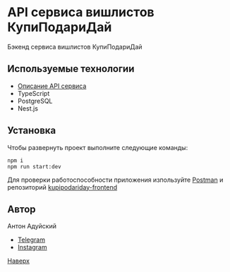 # API сервиса вишлистов КупиПодариДай

Бэкенд сервиса вишлистов КупиПодариДай

## Используемые технологии

- [Описание API сервиса](https://app.swaggerhub.com/apis/zlocate/KupiPodariDay/1.0.0)
- TypeScript
- PostgreSQL
- Nest.js

## Установка

Чтобы развернуть проект выполните следующие команды:

```code
npm i
npm run start:dev
```

Для проверки работоспособности приложения изпользуйте [Postman](https://www.postman.com/downloads/) и репозиторий [kupipodariday-frontend](https://github.com/AntonAduisky/Kupipodariday-frontend)

## Автор

Антон Адуйский

- [Telegram](https://t.me/aduiskywalker)
- [Instagram](https://www.instagram.com/aduiskywalker/)

[Наверх](#top)
